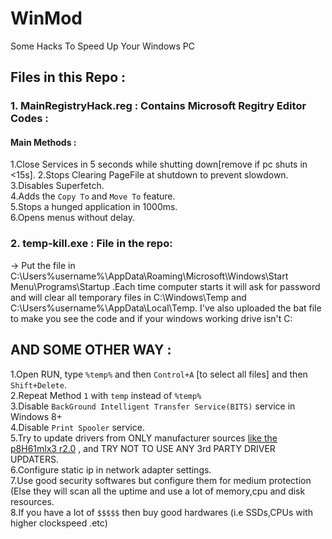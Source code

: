# WinMod
Some Hacks To Speed Up Your Windows PC

## Files in this Repo :

### 1. MainRegistryHack.reg : Contains Microsoft Regitry Editor Codes :
#### Main Methods :  
1.Close Services in 5 seconds while shutting down[remove if pc shuts in <15s].
2.Stops Clearing PageFile at shutdown to prevent slowdown.  
3.Disables Superfetch.  
4.Adds the `Copy To` and `Move To` feature.  
5.Stops a hunged application in 1000ms.  
6.Opens menus without delay.

### 2. temp-kill.exe : File in the repo:
→ Put the file in C:\Users\%username%\AppData\Roaming\Microsoft\Windows\Start Menu\Programs\Startup .Each time computer starts it will ask for password and will clear all temporary files in C:\Windows\Temp and C:\Users\%username%\AppData\Local\Temp. I've also uploaded the bat file to make you see the code and if your windows working drive isn't C:

## AND SOME OTHER WAY :

1.Open RUN, type `%temp%` and then `Control+A` [to select all files] and then `Shift+Delete`.  
2.Repeat Method `1` with `temp` instead of `%temp%`  
3.Disable `BackGround Intelligent Transfer Service(BITS)` service in Windows 8+  
4.Disable `Print Spooler` service.  
5.Try to update drivers from ONLY manufacturer sources [like the p8H61mlx3 r2.0](https://www.asus.com/us/support/Download/1/39/4/50/jsQ4elhaeETolOo2/45/) , and TRY NOT TO USE ANY 3rd PARTY DRIVER UPDATERS.  
6.Configure static ip in network adapter settings.  
7.Use good security softwares but configure them for medium protection (Else they will scan all the uptime and use a lot of memory,cpu and disk resources.  
8.If you have a lot of `$$$$$` then buy good hardwares (i.e SSDs,CPUs with higher clockspeed .etc)


   
